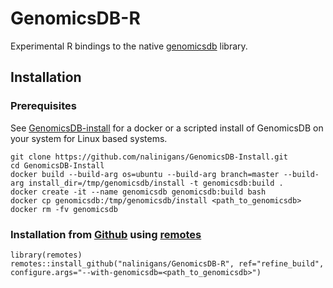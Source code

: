 # GenomicsDB-R
Experimental R bindings to the native [genomicsdb](https://github.com/GenomicsDB/GenomicsDB) library.

## Installation

### Prerequisites
See [GenomicsDB-install](https://github.com/nalingans/GenomicsDB-Install) for a docker or a scripted install of GenomicsDB on your system for Linux based systems.
```
git clone https://github.com/nalinigans/GenomicsDB-Install.git
cd GenomicsDB-Install
docker build --build-arg os=ubuntu --build-arg branch=master --build-arg install_dir=/tmp/genomicsdb/install -t genomicsdb:build .
docker create -it --name genomicsdb genomicsdb:build bash
docker cp genomicsdb:/tmp/genomicsdb/install <path_to_genomicsdb>
docker rm -fv genomicsdb
```

### Installation from [Github](https://github.com/nalinigans/GenomicsDB-R) using [remotes](https://cran.r-project.org/package=remotes)
```
library(remotes)
remotes::install_github("nalinigans/GenomicsDB-R", ref="refine_build", configure.args="--with-genomicsdb=<path_to_genomicsdb>")
```

